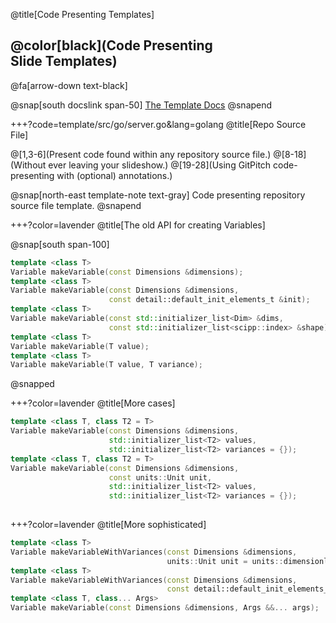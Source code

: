 @title[Code Presenting Templates]

## @color[black](Code Presenting<br>Slide Templates)

@fa[arrow-down text-black]

@snap[south docslink span-50]
[The Template Docs](https://gitpitch.com/docs/the-template)
@snapend


+++?code=template/src/go/server.go&lang=golang
@title[Repo Source File]

@[1,3-6](Present code found within any repository source file.)
@[8-18](Without ever leaving your slideshow.)
@[19-28](Using GitPitch code-presenting with (optional) annotations.)

@snap[north-east template-note text-gray]
Code presenting repository source file template.
@snapend


+++?color=lavender
@title[The old API for creating Variables]

@snap[south span-100]
```cpp
template <class T> 
Variable makeVariable(const Dimensions &dimensions);
template <class T> 
Variable makeVariable(const Dimensions &dimensions, 
                      const detail::default_init_elements_t &init);
template <class T> 
Variable makeVariable(const std::initializer_list<Dim> &dims, 
                      const std::initializer_list<scipp::index> &shape);
template <class T> 
Variable makeVariable(T value);
template <class T>
Variable makeVariable(T value, T variance);
```
@snapped

+++?color=lavender
@title[More cases]

```cpp
template <class T, class T2 = T> 
Variable makeVariable(const Dimensions &dimensions, 
                      std::initializer_list<T2> values, 
                      std::initializer_list<T2> variances = {});
template <class T, class T2 = T> 
Variable makeVariable(const Dimensions &dimensions, 
                      const units::Unit unit,
                      std::initializer_list<T2> values, 
                      std::initializer_list<T2> variances = {});
                      
```
                      
+++?color=lavender
@title[More sophisticated]

```cpp
template <class T> 
Variable makeVariableWithVariances(const Dimensions &dimensions, 
                                   units::Unit unit = units::dimensionless);
template <class T> 
Variable makeVariableWithVariances(const Dimensions &dimensions, 
                                   const detail::default_init_elements_t &init);
template <class T, class... Args> 
Variable makeVariable(const Dimensions &dimensions, Args &&... args);
```

